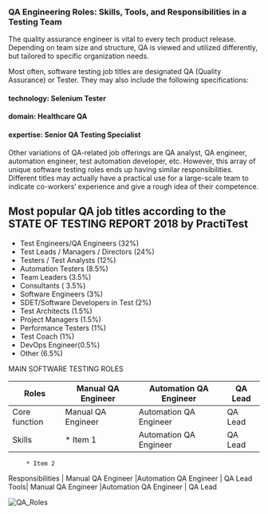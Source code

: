 ### QA Engineering Roles: Skills, Tools, and Responsibilities in a Testing Team

The quality assurance engineer is vital to every tech product release.
Depending on team size and structure, QA is viewed and utilized differently, but tailored to specific organization needs.

Most often, software testing job titles are designated QA (Quality Assurance) or Tester. They may also include the following specifications:

#### technology: Selenium Tester
#### domain: Healthcare QA
#### expertise: Senior QA Testing Specialist

Other variations of QA-related job offerings are QA analyst, 
QA engineer, automation engineer, test automation developer, etc. 
However, this array of unique software testing roles ends up having similar responsibilities. 
Different titles may actually have a practical use for a large-scale team to indicate co-workers’ 
experience and give a rough idea of their competence.

## Most popular QA job titles according to the STATE OF TESTING REPORT 2018 by PractiTest

* Test Engineers/QA Engineers (32%)
* Test Leads / Managers / Directors (24%)
* Testers / Test Analysts (12%)
* Automation Testers (8.5%)
* Team Leaders (3.5%)
* Consultants ( 3.5%)
* Software Engineers (3%)
* SDET/Software Developers in Test (2%)
* Test Architects (1.5%)
* Project Managers (1.5%)
* Performance Testers (1%)
* Test Coach (1%)
* DevOps Engineer(0.5%)
* Other (6.5%)


MAIN SOFTWARE TESTING ROLES

Roles | Manual QA Engineer |Automation QA Engineer | QA Lead
------------ | ------------- | ------------- | -------------
Core function | Manual QA Engineer |Automation QA Engineer | QA Lead
Skills | * Item 1 |Automation QA Engineer | QA Lead
         * Item 2 
Responsibilities | Manual QA Engineer |Automation QA Engineer | QA Lead
Tools| Manual QA Engineer |Automation QA Engineer | QA Lead

![QA_Roles](https://content.altexsoft.com/media/2018/12/Screenshot_7.png)
